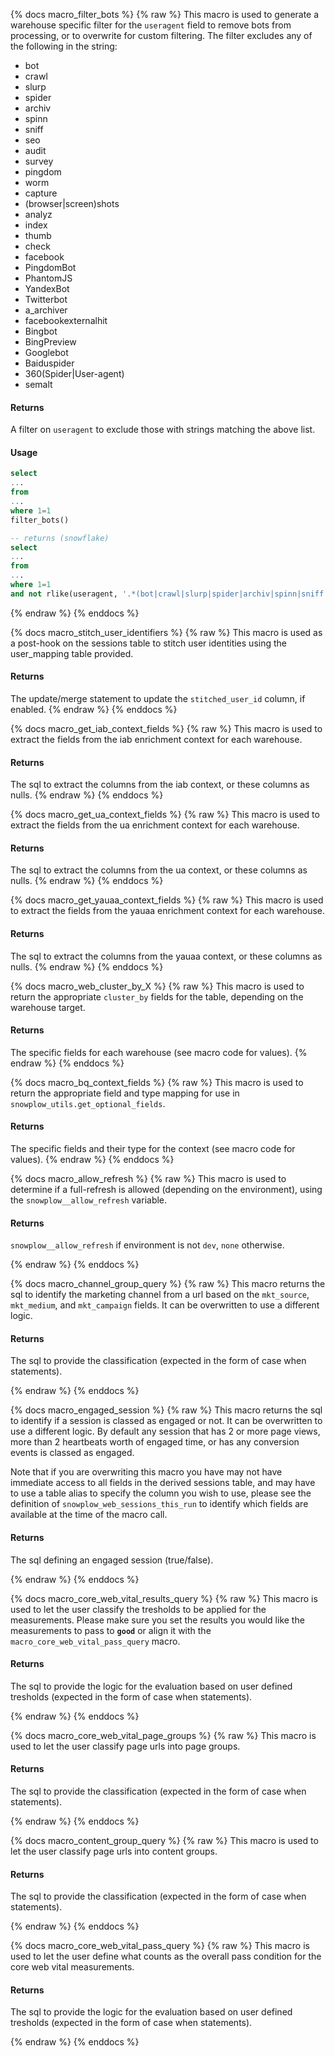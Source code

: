 {% docs macro_filter_bots %}
{% raw %}
This macro is used to generate a warehouse specific filter for the `useragent` field to remove bots from processing, or to overwrite for custom filtering. The filter excludes any of the following in the string:
- bot
- crawl
- slurp
- spider
- archiv
- spinn
- sniff
- seo
- audit
- survey
- pingdom
- worm
- capture
- (browser|screen)shots
- analyz
- index
- thumb
- check
- facebook
- PingdomBot
- PhantomJS
- YandexBot
- Twitterbot
- a_archiver
- facebookexternalhit
- Bingbot
- BingPreview
- Googlebot
- Baiduspider
- 360(Spider|User-agent)
- semalt

#### Returns

A filter on `useragent` to exclude those with strings matching the above list.

#### Usage

```sql
select
...
from
...
where 1=1
filter_bots()

-- returns (snowflake)
select
...
from
...
where 1=1
and not rlike(useragent, '.*(bot|crawl|slurp|spider|archiv|spinn|sniff|seo|audit|survey|pingdom|worm|capture|(browser|screen)shots|analyz|index|thumb|check|facebook|PingdomBot|PhantomJS|YandexBot|Twitterbot|a_archiver|facebookexternalhit|Bingbot|BingPreview|Googlebot|Baiduspider|360(Spider|User-agent)|semalt).*')
```
{% endraw %}
{% enddocs %}

{% docs macro_stitch_user_identifiers %}
{% raw %}
This macro is used as a post-hook on the sessions table to stitch user identities using the user_mapping table provided.

#### Returns

The update/merge statement to update the `stitched_user_id` column, if enabled.
{% endraw %}
{% enddocs %}

{% docs macro_get_iab_context_fields %}
{% raw %}
This macro is used to extract the fields from the iab enrichment context for each warehouse.

#### Returns

The sql to extract the columns from the iab context, or these columns as nulls.
{% endraw %}
{% enddocs %}

{% docs macro_get_ua_context_fields %}
{% raw %}
This macro is used to extract the fields from the ua enrichment context for each warehouse.

#### Returns

The sql to extract the columns from the ua context, or these columns as nulls.
{% endraw %}
{% enddocs %}

{% docs macro_get_yauaa_context_fields %}
{% raw %}
This macro is used to extract the fields from the yauaa enrichment context for each warehouse.

#### Returns

The sql to extract the columns from the yauaa context, or these columns as nulls.
{% endraw %}
{% enddocs %}

{% docs macro_web_cluster_by_X %}
{% raw %}
This macro is used to return the appropriate `cluster_by` fields for the table, depending on the warehouse target.

#### Returns

The specific fields for each warehouse (see macro code for values).
{% endraw %}
{% enddocs %}

{% docs macro_bq_context_fields %}
{% raw %}
This macro is used to return the appropriate field and type mapping for use in `snowplow_utils.get_optional_fields`.

#### Returns

The specific fields and their type for the context (see macro code for values).
{% endraw %}
{% enddocs %}

{% docs macro_allow_refresh %}
{% raw %}
This macro is used to determine if a full-refresh is allowed (depending on the environment), using the `snowplow__allow_refresh` variable.

#### Returns
`snowplow__allow_refresh` if environment is not `dev`, `none` otherwise.

{% endraw %}
{% enddocs %}

{% docs macro_channel_group_query %}
{% raw %}
This macro returns the sql to identify the marketing channel from a url based on the `mkt_source`, `mkt_medium`, and `mkt_campaign` fields. It can be overwritten to use a different logic.

#### Returns
The sql to provide the classification (expected in the form of case when statements).

{% endraw %}
{% enddocs %}

{% docs macro_engaged_session %}
{% raw %}
This macro returns the sql to identify if a session is classed as engaged or not. It can be overwritten to use a different logic. By default any session that has 2 or more page views, more than 2 heartbeats worth of engaged time, or has any conversion events is classed as engaged.

Note that if you are overwriting this macro you have may not have immediate access to all fields in the derived sessions table, and may have to use a table alias to specify the column you wish to use, please see the definition of `snowplow_web_sessions_this_run` to identify which fields are available at the time of the macro call.

#### Returns
The sql defining an engaged session (true/false).

{% endraw %}
{% enddocs %}

{% docs macro_core_web_vital_results_query %}
{% raw %}
This macro is used to let the user classify the tresholds to be applied for the measurements. Please make sure you set the results you would like the measurements to pass to **`good`** or align it with the `macro_core_web_vital_pass_query` macro.

#### Returns
The sql to provide the logic for the evaluation based on user defined tresholds (expected in the form of case when statements).

{% endraw %}
{% enddocs %}

{% docs macro_core_web_vital_page_groups %}
{% raw %}
This macro is used to let the user classify page urls into page groups.

#### Returns
The sql to provide the classification (expected in the form of case when statements).

{% endraw %}
{% enddocs %}

{% docs macro_content_group_query %}
{% raw %}
This macro is used to let the user classify page urls into content groups.

#### Returns
The sql to provide the classification (expected in the form of case when statements).

{% endraw %}
{% enddocs %}

{% docs macro_core_web_vital_pass_query %}
{% raw %}
This macro is used to let the user define what counts as the overall pass condition for the core web vital measurements.

#### Returns
The sql to provide the logic for the evaluation based on user defined tresholds (expected in the form of case when statements).

{% endraw %}
{% enddocs %}


